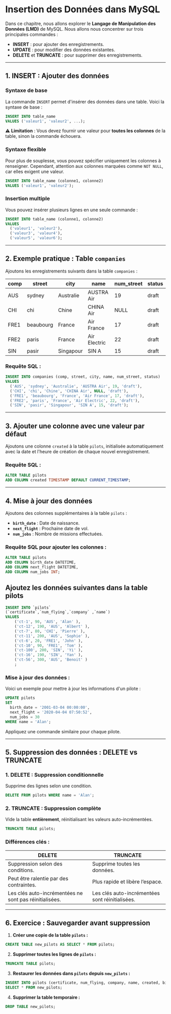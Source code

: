# **Insertion des Données dans MySQL**

Dans ce chapitre, nous allons explorer le **Langage de Manipulation des Données (LMD)** de MySQL. Nous allons nous concentrer sur trois principales commandes : 

- **INSERT** : pour ajouter des enregistrements.
- **UPDATE** : pour modifier des données existantes.
- **DELETE** et **TRUNCATE** : pour supprimer des enregistrements.

---

## **1. INSERT : Ajouter des données**

### **Syntaxe de base**

La commande `INSERT` permet d'insérer des données dans une table. Voici la syntaxe de base : 

```sql
INSERT INTO table_name
VALUES ('valeur1', 'valeur2', ...);
```

⚠ **Limitation** : Vous devez fournir une valeur pour **toutes les colonnes** de la table, sinon la commande échouera.

### **Syntaxe flexible**

Pour plus de souplesse, vous pouvez spécifier uniquement les colonnes à renseigner. Cependant, attention aux colonnes marquées comme `NOT NULL`, car elles exigent une valeur.

```sql
INSERT INTO table_name (colonne1, colonne2)
VALUES ('valeur1', 'valeur2');
```

### **Insertion multiple**

Vous pouvez insérer plusieurs lignes en une seule commande :

```sql
INSERT INTO table_name (colonne1, colonne2)
VALUES
  ('valeur1', 'valeur2'),
  ('valeur3', 'valeur4'),
  ('valeur5', 'valeur6');
```

---

## **2. Exemple pratique : Table `companies`**

Ajoutons les enregistrements suivants dans la table `companies` :

| comp  | street    | city       | name          | num_street | status |
|-------|-----------|------------|---------------|------------|--------|
| AUS   | sydney    | Australie  | AUSTRA Air    | 19         | draft  |
| CHI   | chi       | Chine      | CHINA Air     | NULL       | draft  |
| FRE1  | beaubourg | France     | Air France    | 17         | draft  |
| FRE2  | paris     | France     | Air Electric  | 22         | draft  |
| SIN   | pasir     | Singapour  | SIN A         | 15         | draft  |

### **Requête SQL :**

```sql
INSERT INTO companies (comp, street, city, name, num_street, status)
VALUES
  ('AUS', 'sydney', 'Australie', 'AUSTRA Air', 19, 'draft'),
  ('CHI', 'chi', 'Chine', 'CHINA Air', NULL, 'draft'),
  ('FRE1', 'beaubourg', 'France', 'Air France', 17, 'draft'),
  ('FRE2', 'paris', 'France', 'Air Electric', 22, 'draft'),
  ('SIN', 'pasir', 'Singapour', 'SIN A', 15, 'draft');
```

---

## **3. Ajouter une colonne avec une valeur par défaut**

Ajoutons une colonne `created` à la table `pilots`, initialisée automatiquement avec la date et l'heure de création de chaque nouvel enregistrement.

### **Requête SQL :**

```sql
ALTER TABLE pilots
ADD COLUMN created TIMESTAMP DEFAULT CURRENT_TIMESTAMP;
```

---

## **4. Mise à jour des données**

Ajoutons des colonnes supplémentaires à la table `pilots` : 

- **`birth_date`** : Date de naissance.
- **`next_flight`** : Prochaine date de vol.
- **`num_jobs`** : Nombre de missions effectuées.

### **Requête SQL pour ajouter les colonnes :**

```sql
ALTER TABLE pilots
ADD COLUMN birth_date DATETIME,
ADD COLUMN next_flight DATETIME,
ADD COLUMN num_jobs INT;
```

## Ajoutez les données suivantes dans la table pilots

```sql
INSERT INTO `pilots`
(`certificate`,`num_flying`,`company` ,`name`)
VALUES
    ('ct-1', 90, 'AUS', 'Alan' ),
    ('ct-12', 190, 'AUS', 'Albert' ),
    ('ct-7', 80, 'CHI', 'Pierre' ),
    ('ct-11', 200, 'AUS', 'Sophie' ),
    ('ct-6', 20, 'FRE1', 'John' ),
    ('ct-10', 90, 'FRE1', 'Tom' ),
    ('ct-100', 200, 'SIN', 'Yi' ),
    ('ct-16', 190, 'SIN', 'Yan' ),
    ('ct-56', 300, 'AUS', 'Benoit' )
    ;
```

### **Mise à jour des données :**

Voici un exemple pour mettre à jour les informations d'un pilote :

```sql
UPDATE pilots
SET 
  birth_date = '2001-03-04 00:00:00',
  next_flight = '2020-04-04 07:50:52',
  num_jobs = 30
WHERE name = 'Alan';
```

Appliquez une commande similaire pour chaque pilote.

---

## **5. Suppression des données : DELETE vs TRUNCATE**

### **1. DELETE : Suppression conditionnelle**

Supprime des lignes selon une condition.

```sql
DELETE FROM pilots WHERE name = 'Alan';
```

### **2. TRUNCATE : Suppression complète**

Vide la table **entièrement**, réinitialisant les valeurs auto-incrémentées.

```sql
TRUNCATE TABLE pilots;
```

### **Différences clés :**

| DELETE                               | TRUNCATE                             |
|--------------------------------------|--------------------------------------|
| Suppression selon des conditions.    | Supprime toutes les données.         |
| Peut être ralentie par des contraintes. | Plus rapide et libère l’espace.      |
| Les clés auto-incrémentées ne sont pas réinitialisées. | Les clés auto-incrémentées sont réinitialisées. |

---

## **6. Exercice : Sauvegarder avant suppression**

1. **Créer une copie de la table `pilots` :**

```sql
CREATE TABLE new_pilots AS SELECT * FROM pilots;
```

2. **Supprimer toutes les lignes de `pilots` :**

```sql
TRUNCATE TABLE pilots;
```

3. **Restaurer les données dans `pilots` depuis `new_pilots` :**

```sql
INSERT INTO pilots (certificate, num_flying, company, name, created, birth_date, next_flight, num_jobs)
SELECT * FROM new_pilots;
```

4. **Supprimer la table temporaire :**

```sql
DROP TABLE new_pilots;
```
